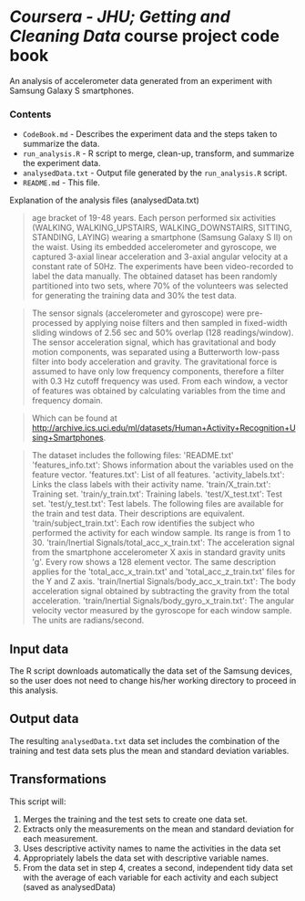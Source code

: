 # *Coursera - JHU; Getting and Cleaning Data* course project code book
An analysis of accelerometer data generated from an experiment with Samsung Galaxy S smartphones.

### Contents

  - `CodeBook.md` - Describes the experiment data and the steps taken to summarize the data.
  - `run_analysis.R` - R script to merge, clean-up, transform, and summarize the experiment data.
  - `analysedData.txt` - Output file generated by the `run_analysis.R` script.
  - `README.md` - This file.


Explanation of the analysis files (analysedData.txt)
>age bracket of 19-48 years. Each person performed six activities (WALKING, WALKING_UPSTAIRS, WALKING_DOWNSTAIRS, SITTING, STANDING, LAYING) wearing a smartphone (Samsung Galaxy S II) on the waist. Using its embedded accelerometer and gyroscope, we captured 3-axial linear acceleration and 3-axial angular velocity at a constant rate of 50Hz. The experiments have been video-recorded to label the data manually. The obtained dataset has been randomly partitioned into two sets, where 70% of the volunteers was selected for generating the training data and 30% the test data.

>The sensor signals (accelerometer and gyroscope) were pre-processed by applying noise filters and then sampled in fixed-width sliding windows of 2.56 sec and 50% overlap (128 readings/window). The sensor acceleration signal, which has gravitational and body motion components, was separated using a Butterworth low-pass filter into body acceleration and gravity. The gravitational force is assumed to have only low frequency components, therefore a filter with 0.3 Hz cutoff frequency was used. From each window, a vector of features was obtained by calculating variables from the time and frequency domain.

>Which can be found at http://archive.ics.uci.edu/ml/datasets/Human+Activity+Recognition+Using+Smartphones.

>The dataset includes the following files:
>'README.txt'
>'features_info.txt': Shows information about the variables used on the feature vector.
>'features.txt': List of all features.
>'activity_labels.txt': Links the class labels with their activity name.
>'train/X_train.txt': Training set.
>'train/y_train.txt': Training labels.
>'test/X_test.txt': Test set.
>'test/y_test.txt': Test labels.
>The following files are available for the train and test data. Their descriptions are equivalent.
>'train/subject_train.txt': Each row identifies the subject who performed the activity for each window sample. Its range is from 1 to 30.
>'train/Inertial Signals/total_acc_x_train.txt': The acceleration signal from the smartphone accelerometer X axis in standard gravity units 'g'. Every row shows a 128 element vector. The same description applies for the 'total_acc_x_train.txt' and 'total_acc_z_train.txt' files for the Y and Z axis.
>'train/Inertial Signals/body_acc_x_train.txt': The body acceleration signal obtained by subtracting the gravity from the total acceleration.
>'train/Inertial Signals/body_gyro_x_train.txt': The angular velocity vector measured by the gyroscope for each window sample. The units are radians/second.

## Input data
The R script downloads automatically the data set of the Samsung devices, so the user does not need to change his/her working directory to proceed in this analysis. 

## Output data
The resulting `analysedData.txt` data set includes the combination of the training and test data sets plus the mean and standard deviation variables.

## Transformations
This script will:
1. Merges the training and the test sets to create one data set.
2. Extracts only the measurements on the mean and standard deviation for each measurement.
3. Uses descriptive activity names to name the activities in the data set
4. Appropriately labels the data set with descriptive variable names.
5. From the data set in step 4, creates a second, independent tidy data set with the average of each variable for each activity and each subject (saved as analysedData)
